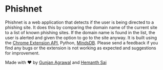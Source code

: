 # Phishnet

Phishnet is a web application that detects if the user is being directed to a phishing site. It does this by comparing the domain name of the current site to a list of known phishing sites. If the domain name is found in the list, the user is alerted and given the option to go to the site anyway. It is built using the [Chrome Extension API](https://developer.chrome.com/extensions/api_index), Python, [MindsDB](https://mindsdb.com/). Please send a feedback if you find any bugs or the extension is not working as expected and suggestions for improvement.

Made with ♥ by [Gunjan Agrawal](https://github.com/Gunjan1622) and [Hemanth Sai](https://github.com/HemanthSai7)